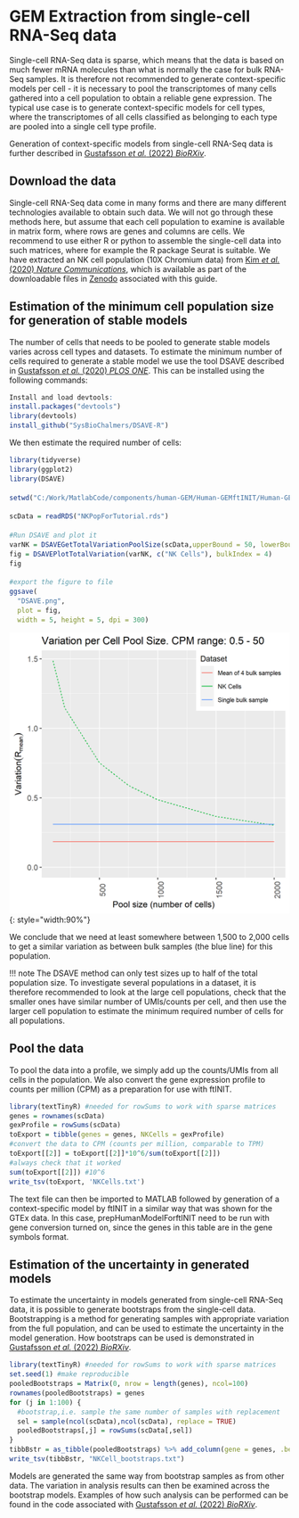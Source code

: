# GEM Extraction from single-cell RNA-Seq data

Single-cell RNA-Seq data is sparse, which means that the data is based on much fewer mRNA molecules than what is normally the case for bulk RNA-Seq samples. It is therefore not recommended to generate context-specific models per cell - it is necessary to pool the transcriptomes of many cells gathered into a cell population to obtain a reliable gene expression. The typical use case is to generate context-specific models for cell types, where the transcriptomes of all cells classified as belonging to each type are pooled into a single cell type profile.

Generation of context-specific models from single-cell RNA-Seq data is further described in [Gustafsson *et al.* (2022) *BioRXiv*](https://doi.org/10.1101/2022.04.25.489379).

## Download the data
Single-cell RNA-Seq data come in many forms and there are many different technologies available to obtain such data. We will not go through these methods here, but assume that each cell population to examine is available in matrix form, where rows are genes and columns are cells. We recommend to use either R or python to assemble the single-cell data into such matrices, where for example the R package Seurat is suitable. We have extracted an NK cell population (10X Chromium data) from [Kim *et al.* (2020) *Nature Communications*](https://www.nature.com/articles/s41467-020-16164-1), which is available as part of the downloadable files in [Zenodo](https://doi.org/10.5281/zenodo.6811073) associated with this guide.

## Estimation of the minimum cell population size for generation of stable models

The number of cells that needs to be pooled to generate stable models varies across cell types and datasets. To estimate the minimum number of cells required to generate a stable model we use the tool DSAVE described in [Gustafsson *et al.* (2020) *PLOS ONE*](https://journals.plos.org/plosone/article?id=10.1371/journal.pone.0243360). This can be installed using the following commands:


```R
Install and load devtools:
install.packages("devtools")
library(devtools)
install_github("SysBioChalmers/DSAVE-R")
```

We then estimate the required number of cells:

```R
library(tidyverse)
library(ggplot2)
library(DSAVE)

setwd("C:/Work/MatlabCode/components/human-GEM/Human-GEMftINIT/Human-GEM/tutorials/ftINIT")

scData = readRDS("NKPopForTutorial.rds")

#Run DSAVE and plot it
varNK = DSAVEGetTotalVariationPoolSize(scData,upperBound = 50, lowerBound = 5e-1)
fig = DSAVEPlotTotalVariation(varNK, c("NK Cells"), bulkIndex = 4)
fig

#export the figure to file
ggsave(
  "DSAVE.png",
  plot = fig,
  width = 5, height = 5, dpi = 300)
```

![GEM task comparison](img/DSAVE.png){: style="width:90%"}

We conclude that we need at least somewhere between 1,500 to 2,000 cells to get a similar variation as between bulk samples (the blue line) for this population. 

!!! note
	The DSAVE method can only test sizes up to half of the total population size. To investigate several populations in a dataset, it is therefore recommended to look at the large cell populations, check that the smaller ones have similar number of UMIs/counts per cell, and then use the larger cell population to estimate the minimum required number of cells for all populations.


## Pool the data

To pool the data into a profile, we simply add up the counts/UMIs from all cells in the population. We also convert the gene expression profile to counts per million (CPM) as a preparation for use with ftINIT.

```R
library(textTinyR) #needed for rowSums to work with sparse matrices
genes = rownames(scData)
gexProfile = rowSums(scData)
toExport = tibble(genes = genes, NKCells = gexProfile)
#convert the data to CPM (counts per million, comparable to TPM)
toExport[[2]] = toExport[[2]]*10^6/sum(toExport[[2]])
#always check that it worked
sum(toExport[[2]]) #10^6
write_tsv(toExport, 'NKCells.txt')
```
The text file can then be imported to MATLAB followed by generation of a context-specific model by ftINIT in a similar way that was shown for the GTEx data. In this case, prepHumanModelForftINIT need to be run with gene conversion turned on, since the genes in this table are in the gene symbols format.

## Estimation of the uncertainty in generated models

To estimate the uncertainty in models generated from single-cell RNA-Seq data, it is possible to generate bootstraps from the single-cell data. Bootstrapping is a method for generating samples with appropriate variation from the full population, and can be used to estimate the uncertainty in the model generation. How bootstraps can be used is demonstrated in [Gustafsson *et al.* (2022) *BioRXiv*](https://doi.org/10.1101/2022.04.25.489379).

```R
library(textTinyR) #needed for rowSums to work with sparse matrices
set.seed(1) #make reproducible
pooledBootstraps = Matrix(0, nrow = length(genes), ncol=100)
rownames(pooledBootstraps) = genes
for (j in 1:100) {
  #bootstrap,i.e. sample the same number of samples with replacement 
  sel = sample(ncol(scData),ncol(scData), replace = TRUE) 
  pooledBootstraps[,j] = rowSums(scData[,sel])
}
tibbBstr = as_tibble(pooledBootstraps) %>% add_column(gene = genes, .before = 1)
write_tsv(tibbBstr, "NKCell_bootstraps.txt")
```

Models are generated the same way from bootstrap samples as from other data. The variation in analysis results can then be examined across the bootstrap models. Examples of how such analysis can be performed can be found in the code associated with [Gustafsson *et al.* (2022) *BioRXiv*](https://doi.org/10.1101/2022.04.25.489379).






